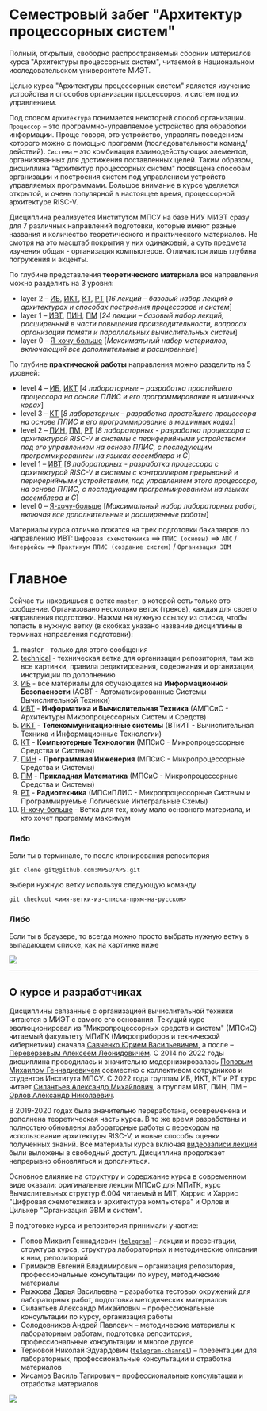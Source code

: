 # Семестровый забег "Архитектур процессорных систем"

Полный, открытый, свободно распространяемый сборник материалов курса "Архитектуры процессорных систем", читаемой в Национальном исследовательском университете МИЭТ. 

Целью курса "Архитектуры процессорных систем" является изучение устройства и способов организации процессоров, и систем под их управлением.

Под словом `Архитектура` понимается некоторый способ организации. `Процессор` – это программно-управляемое устройство для обработки информации. Проще говоря, это устройство, управлять поведением которого можно с помощью программ (последовательности команд/действий). `Система` – это комбинация взаимодействующих элементов, организованных для достижения поставленных целей. Таким образом, дисциплина "Архитектур процессорных систем" посвящена способам организации и построения систем под управлением устройств управляемых программами. Большое внимание в курсе уделяется открытой, и очень популярной в настоящее время, процессорной архитектуре RISC-V.

Дисциплина реализуется Институтом МПСУ на базе НИУ МИЭТ сразу для 7 различных направлений подготовки, которые имеют разные названия и количество теоретического и практического материалов. Не смотря на это масштаб покрытия у них одинаковый, а суть предмета изучения общая - организация компьютеров. Отличаются лишь глубина погружения и акценты.

По глубине представления **теоретического материала** все направления можно разделить на 3 уровня:
- layer 2 – [ИБ](https://github.com/MPSU/APS/tree/ИБ), [ИКТ](https://github.com/MPSU/APS/tree/ИКТ), [КТ](https://github.com/MPSU/APS/tree/КТ), [РТ](https://github.com/MPSU/APS/tree/РТ) [*16 лекций – базовый набор лекций о архитектурах и способах построения процессоров и систем*]
- layer 1 – [ИВТ](https://github.com/MPSU/APS/tree/ИВТ), [ПИН](https://github.com/MPSU/APS/tree/ПИН), [ПМ](https://github.com/MPSU/APS/tree/ПМ) [*24 лекции – базовый набор лекций, расширенный в части повышения производительности, вопросах организации памяти и параллельных вычислительных систем*]
- layer 0 – [Я-хочу-больше](https://github.com/MPSU/APS/tree/Я-хочу-больше) [*Максимальный набор материалов, включающий все дополнительные и расширенные*]

По глубине **практической работы** направления можно разделить на 5 уровней:
- level 4 – [ИБ](https://github.com/MPSU/APS/tree/ИБ/Labs), [ИКТ](https://github.com/MPSU/APS/tree/ИКТ/Labs) [*4 лабораторные – разработка простейшего процессора на основе ПЛИС и его программирование в машинных кодах*]
- level 3 – [КТ](https://github.com/MPSU/APS/tree/КТ/Labs) [*8 лабораторных – разработка простейшего процессора на основе ПЛИС и его программирование в машинных кодах*]
- level 2 – [ПИН](https://github.com/MPSU/APS/tree/ПИН/Labs), [ПМ](https://github.com/MPSU/APS/tree/ПМ/Labs), [РТ](https://github.com/MPSU/APS/tree/РТ/Labs) [*8 лабораторных - разработка процессора с архитектурой RISC-V и системы с периферийными устройствами под его управлением на основе ПЛИС, с последующим программированием на языках ассемблера и C*]
- level 1 – [ИВТ](https://github.com/MPSU/APS/tree/ИВТ/Labs) [*8 лабораторных - разработка процессора с архитектурой RISC-V и системы с контроллером прерываний и периферийными устройствами, под управлением этого процессора, на основе ПЛИС, с последующим программированием на языках ассемблера и C*]
- level 0 – [Я-хочу-больше](https://github.com/MPSU/APS/tree/Я-хочу-больше/Labs) [*Максимальный набор лабораторных работ, включая все дополнительные и расширенные работы*]

Материалы курса отлично ложатся на трек подготовки бакалавров по направлению ИВТ:
`Цифровая схемотехника` ⟹ `ПЛИС (основы)` ⟹ `АПС` / `Интерфейсы` ⟹ `Практикум ПЛИС (создание систем)` / `Организация ЭВМ`

# Главное

Сейчас ты находишься в ветке `master`, в которой есть только это сообщение. Организовано несколько веток (треков), каждая для своего направления подготовки. Нажми на нужную ссылку из списка, чтобы попасть в нужную ветку (в скобках указано название дисциплины в терминах направления подготовки):

1. master - только для этого сообщения
2. [technical](https://github.com/MPSU/APS/tree/technical) - техническая ветка для организации репозитория, там же все картинки, правила редактирования, содержания и организации, инструкции по дополнению
3. [ИБ](https://github.com/MPSU/APS/tree/ИБ) - все материалы для обучающихся на **Информационной Безопасности** (АСВТ - Автоматизированные Системы Вычислительной Техники)
4. [ИВТ](https://github.com/MPSU/APS/tree/ИВТ) - **Информатика и Вычислительная Техника** (АМПСиС - Архитектуры Микропроцессорных Систем и Средств)
5. [ИКТ](https://github.com/MPSU/APS/tree/ИКТ) - **Телекоммуникационные системы** (ВТиИТ - Вычислительная Техника и Информационные Технологии)
6. [КТ](https://github.com/MPSU/APS/tree/КТ) - **Компьютерные Технологии** (МПСиС - Микропроцессорные Средства и Системы)
7. [ПИН](https://github.com/MPSU/APS/tree/ПИН) - **Программная Инженерия** (МПСиС - Микропроцессорные Средства и Системы)
8. [ПМ](https://github.com/MPSU/APS/tree/ПМ) - **Прикладная Математика** (МПСиС - Микропроцессорные Средства и Системы)
9. [РТ](https://github.com/MPSU/APS/tree/РТ) - **Радиотехника** (МПСиПЛИС - Микропроцессорные Системы и Программируемые Логические Интегральные Схемы)
10. [Я-хочу-больше](https://github.com/MPSU/APS/tree/Я-хочу-больше) - Ветка для тех, кому мало основного материала, и кто хочет программу максимум

### Либо

Если ты в терминале, то после клонирования репозитория

`git clone git@github.com:MPSU/APS.git`

выбери нужную ветку используя следующую команду

`git checkout <имя-ветки-из-списка-прям-на-русском>`

### Либо

Если ты в браузере, то всегда можно просто выбрать нужную ветку в выпадающем списке, как на картинке ниже

![](../technical/Pic/change_branch.png)

---

## О курсе и разработчиках

Дисциплины связанные с организацией вычислительной техники читаются в МИЭТ с самого его основания. Текущий курс эволюционировал из "Микропроцессорных средств и систем" (МПСиС) читаемый факультету МПиТК (Микроприборов и технической кибернетики) сначала [Савченко Юрием Васильевичем](https://miet.ru/person/10551), а после – [Переверзевым Алексеем Леонидовичем](https://miet.ru/person/49309). С 2014 по 2022 годы дисциплина проводилась и значительно модернизировалась [Поповым Михаилом Геннадиевичем](https://miet.ru/person/50480) совместно с коллективом сотрудников и студентов Института МПСУ. С 2022 года группам ИБ, ИКТ, КТ и РТ курс читает [Силантьев Александр Михайлович](https://miet.ru/person/64030), а группам ИВТ, ПИН, ПМ – [Орлов Александр Николаевич](https://miet.ru/person/53686).

В 2019-2020 годах была значительно переработана, осовременена и дополнена теоретическая часть курса. В то же время разработаны и полностью обновлены лабораторные работы с переходом на использование архитектуры RISC-V, и новые способы оценки полученных знаний. Все материалы курса включая [видеозаписи лекций](https://www.youtube.com/c/АПСПопов) были выложены в свободный доступ. Дисциплина продолжает непрерывно обновляться и дополняться.

Основное влияние на структуру и содержание курса в современном виде оказали: оригинальные лекции МПСиС для МПиТК, курс Вычислительных структур 6.004 читаемый в MIT, Харрис и Харрис "Цифровая схемотехника и архитектура компьютера" и Орлов и Цилькер "Организация ЭВМ и систем". 

В подготовке курса и репозитория принимали участие: <!--- В алфавитном порядке -->
- Попов Михаил Геннадиевич ([`telegram`](https://t.me/gr33nka)) – лекции и презентации, структура курса, структура лабораторных и методические описания к ним, репозиторий
- Примаков Евгений Владимирович – организация репозитория, профессиональные консультации по курсу, методические материалы 
- Рыжкова Дарья Васильевна – разработка тестовых окружений для лабораторных работ, подготовка методических материалов
- Силантьев Александр Михайлович – профессиональные консультации по курсу, организация работы
- Солодовников Андрей Павлович – методические материалы к лабораторным работам, подготовка репозитория, профессиональные консультации и многое другое
- Терновой Николай Эдуардович ([`telegram-channel`](https://t.me/cpu_design)) – презентации для лабораторных, профессиональные консультации и отработка материалов
- Хисамов Василь Тагирович – профессиональные консультации и отработка материалов

![](../technical/Pic/logo2.png)
